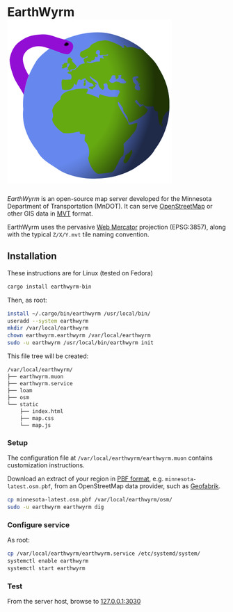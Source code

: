 # EarthWyrm ![Logo](../earthwyrm.svg)

*EarthWyrm* is an open-source map server developed for the Minnesota Department
of Transportation (MnDOT).  It can serve [OpenStreetMap] or other GIS data in
[MVT] format.

EarthWyrm uses the pervasive [Web Mercator] projection (EPSG:3857), along with
the typical `Z/X/Y.mvt` tile naming convention.

## Installation

These instructions are for Linux (tested on Fedora)

```bash
cargo install earthwyrm-bin
```

Then, as root:

```bash
install ~/.cargo/bin/earthwyrm /usr/local/bin/
useradd --system earthwyrm
mkdir /var/local/earthwyrm
chown earthwyrm.earthwyrm /var/local/earthwyrm
sudo -u earthwyrm /usr/local/bin/earthwyrm init
```

This file tree will be created:
```
/var/local/earthwyrm/
├── earthwyrm.muon
├── earthwyrm.service
├── loam
├── osm
└── static
    ├── index.html
    ├── map.css
    └── map.js
```

### Setup

The configuration file at `/var/local/earthwyrm/earthwyrm.muon` contains
customization instructions.

Download an extract of your region in [PBF format], e.g.
`minnesota-latest.osm.pbf`, from an OpenStreetMap data provider, such as
[Geofabrik].

```bash
cp minnesota-latest.osm.pbf /var/local/earthwyrm/osm/
sudo -u earthwyrm earthwyrm dig
```

### Configure service

As root:
```bash
cp /var/local/earthwyrm/earthwyrm.service /etc/systemd/system/
systemctl enable earthwyrm
systemctl start earthwyrm
```

### Test

From the server host, browse to [127.0.0.1:3030](http://127.0.0.1:3030/)


[Geofabrik]: http://download.geofabrik.de/
[MVT]: https://github.com/mapbox/vector-tile-spec
[OpenStreetMap]: https://www.openstreetmap.org/about
[PBF format]: https://wiki.openstreetmap.org/wiki/PBF_Format
[Web Mercator]: https://en.wikipedia.org/wiki/Web_Mercator_projection

